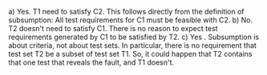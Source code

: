 a) Yes. T1 need to satisfy C2. This follows directly from the definition of subsumption: All test requirements for C1 must be feasible with C2.
b) No.  T2 doesn't need to satisfy C1. There is no reason to expect test requirements generated by C1 to be satisfied by T2.
c) Yes . Subsumption is about criteria, not about test sets. In particular, there is no requirement that test set T2 be a subset of test set T1. So, it could happen that T2 contains that one test that reveals the fault, and T1 doesn't.
